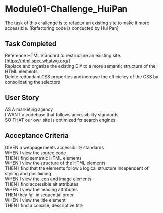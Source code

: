 # Module01-Challenge_HuiPan
The task of this challenge is to refactor an existing site to make it more accessible. [Refactoring code is conducted by Hui Pan]
## Task Completed
Reference HTML Standard to restructure an existing site.  [https://html.spec.whatwg.org/] <br>
Replace and organize the existing DIV to a more semantic structure of the HTML elements <br>
Delete redundant CSS properties and increase the efficiency of the CSS by consolidating the selectors <br>
## User Story
AS A marketing agency <br>
I WANT a codebase that follows accessibility standards <br>
SO THAT our own site is optimized for search engines <br>
## Acceptance Criteria
GIVEN a webpage meets accessibility standards <br>
WHEN I view the source code <br> 
THEN I find semantic HTML elements <br> 
WHEN I view the structure of the HTML elements <br>
THEN I find that the elements follow a logical structure independent of styling and positioning <br>
WHEN I view the icon and image elements <br>
THEN I find accessible alt attributes <br>
WHEN I view the heading attributes <br>
THEN they fall in sequential order <br>
WHEN I view the title element <br>
THEN I find a concise, descriptive title <br>
